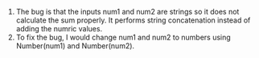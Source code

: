 1. The bug is that the inputs num1 and num2 are strings so it does not calculate the sum properly. It performs string concatenation instead of adding the numric values.
2. To fix the bug, I would change num1 and num2 to numbers using Number(num1) and Number(num2).
